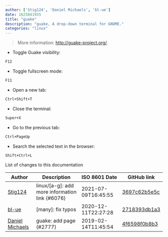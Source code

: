 ```yaml
---
author: ['Stig124', 'Daniel Michaels', 'bl-ue']
date: 1625841955
title: "guake"
description: "guake, A drop-down terminal for GNOME."
categories: "linux"
---
```

> More information: <http://guake-project.org/>.

- Toggle Guake visibility:

```bash
F12
```

- Toggle fullscreen mode:

```bash
F11
```

- Open a new tab:

```bash
Ctrl+Shift+T
```

- Close the terminal:

```bash
Super+X
```

- Go to the previous tab:

```bash
Ctrl+PageUp
```

- Search the selected text in the browser:

```bash
Shift+Ctrl+L
```
List of changes to this documentation


Author | Description | ISO 8601 Date | GitHub link
------|-----|-----|-----
[Stig124](mailto:stigpro@outlook.fr) | linux/[a-g]: add more information link (#6076) | 2021-07-09T16:45:55 | [3697c62b5e5c](https://github.com/tldr-pages/tldr/commit/3697c62b5e5cd9bae7a99c591cb81d1ddcfbf792)
[bl-ue](mailto:54780737+bl-ue@users.noreply.github.com) | [many]: fix typos | 2020-12-11T22:27:28 | [2718393db1a3](https://github.com/tldr-pages/tldr/commit/2718393db1a358b04f94effb6a8b16e61647fb0b)
[Daniel Michaels](mailto:32674032+danielmichaels@users.noreply.github.com) | guake: add page (#2777) | 2019-02-14T11:45:54 | [4f6598f0b8b3](https://github.com/tldr-pages/tldr/commit/4f6598f0b8b33b9f349c35163eaf555404ddc58e)

